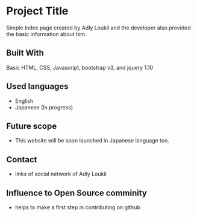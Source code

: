# Project Title

Simple Index page created by Adly Loukil and the developer also provided the basic information about him.

## Built With

Basic HTML, CSS, Javascript, bootstrap v3, and jquery 1.10

## Used languages

- English
- Japanese (In progress)

## Future scope

- This website will be soon launched in Japanese language too.

## Contact 
- links of social network of Adly Loukil

## Influence to Open Source comminity
- helps to make a first step in contributing on github
